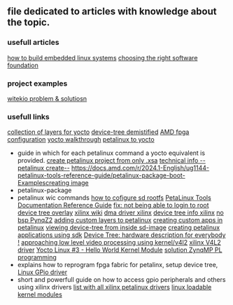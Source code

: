 ## file dedicated to articles with knowledge about the topic.

### usefull articles
[how to build embedded linux systems](https://witekio.com/blog/embedded-linux-demystified-3/)
[choosing the right software foundation](https://witekio.com/blog/software-foundation-bare-metal-linux/)

### project examples
[witekio problem & solutiosn](https://witekio.com/case-studies/)

### usefull links
[collection of layers for yocto](https://layers.openembedded.org/layerindex/branch/master/layers/)
[device-tree demistified](https://www.youtube.com/watch?v=_Z65pqLSMi8)
[AMD fpga configuration](https://docs.amd.com/r/en-US/ug1144-petalinux-tools-reference-guide/FPGA-Manager-Configuration-and-Usage-for-Zynq-7000-Devices-and-Zynq-UltraScale-MPSoC)
[yocto walkthrough](https://www.youtube.com/watch?v=8M8U1EgnUVw)
[petalinux to yocto](https://xilinx-wiki.atlassian.net/wiki/spaces/A/pages/2787311617/PetaLinux+to+Yocto+-+Command+Cross+Reference)
- guide in which for each petalinux command a yocto equivalent is provided.
[create petalinux project from only .xsa](https://www.reddit.com/r/FPGA/comments/otyx7b/comment/i1n77hq/)
[technical info --petalinux create--](https://docs.amd.com/r/en-US/ug1144-petalinux-tools-reference-guide/petalinux-create-Command-Line-Options)
[https://docs.amd.com/r/2024.1-English/ug1144-petalinux-tools-reference-guide/petalinux-package-boot-Examplescreating image](https://docs.amd.com/r/2024.1-English/ug1144-petalinux-tools-reference-guide/petalinux-package-boot-Examples)
- petalinux-package
- petalinux wic commands
[how to cofigure sd rootfs](https://github.com/Digilent/Petalinux-Zybo-Z7-20)
[PetaLinux Tools Documentation Reference Guide](https://www.xilinx.com/support/documents/sw_manuals/xilinx2022_2/ug1144-petalinux-tools-reference-guide.pdf)
[fix: not being able to login to root](https://adaptivesupport.amd.com/s/question/0D52E00007DmUjOSAV/root-disabled-in-20221?language=en_US&t=1655688068710)
[device tree overlay](https://www.kernel.org/doc/Documentation/devicetree/overlay-notes.txt)
[xilinx wiki](https://xilinx-wiki.atlassian.net/wiki/spaces/A/overview?homepageId=18844350)
[dma driver xilinx](https://github.com/Xilinx/linux-xlnx/blob/master/drivers/dma/xilinx/xilinx_dma.c)
[device tree info xilinx](https://xilinx-wiki.atlassian.net/wiki/spaces/A/pages/18842279/Build+Device+Tree+Blob)
[no bsp PynqZ2](https://discuss.pynq.io/t/bsps-for-petalinux-pynq/3824)
[adding custom layers to petalinux](https://adaptivesupport.amd.com/s/article/Steps-to-add-custom-recipes-layers-along-with-adding-package-to-rootfs?language=en_US)
[creating custom apps in petalinux](https://docs.amd.com/r/2024.1-English/ug1144-petalinux-tools-reference-guide/Creating-and-Adding-Custom-Applications)
[viewing device-tree from inside sd-image](https://unix.stackexchange.com/questions/289563/how-to-list-the-kernel-device-tree)
[creating petalinux applications using sdk](https://www.youtube.com/watch?v=BD_cTpe_7lc)
[Device Tree: hardware description for everybody !](https://www.youtube.com/watch?v=Nz6aBffv-Ek)
[approaching low level video processing using kernel/v4l2](https://www.reddit.com/r/embedded/comments/1eozk11/using_linux_uio_drivers_for_reserved_video_memory/)
[xilinx V4L2 driver](https://xilinx-wiki.atlassian.net/wiki/spaces/A/pages/18841767/Xilinx+V4L2+driver?f=print#:~:text=The%20pipeline%20driver%20also%20includes,CONFIG_VIDEO_XILINX%20should%20be%20enabled.)
[Yocto Linux #3 - Hello World Kernel Module](https://www.youtube.com/watch?v=U5G_rT-GwPE)
[solution ZynqMP PL programming](https://xilinx-wiki.atlassian.net/wiki/spaces/A/pages/18841847/Solution+ZynqMP+PL+Programming)
- explains how to reprogram fpga fabric for petalinx, setup device tree, 
[Linux GPio driver](https://xilinx-wiki.atlassian.net/wiki/spaces/A/pages/18842398/Linux+GPIO+Driver)
- short and powerfull guide on how to access gpio peripherals and others using xilinx drivers
[list with all xilinx petalinux drivers](https://xilinx-wiki.atlassian.net/wiki/spaces/A/pages/18841873/Linux+Drivers)
[linux loadable kernel modules](https://xilinx-wiki.atlassian.net/wiki/spaces/A/pages/96960682/Linux+Loadable+Kernel+Modules)
